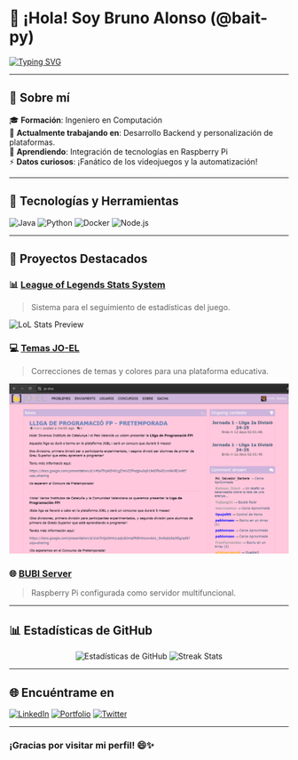 # 👋 ¡Hola! Soy Bruno Alonso (@bait-py)

[![Typing SVG](https://readme-typing-svg.demolab.com?font=Fira+Code&size=24&pause=1000&color=blue&width=435&lines=Desarrollador+Full+Stack;Apasionado+por+la+tecnología;Amante+de+los+proyectos+innovadores)](https://git.io/typing-svg)

---

## 🌟 Sobre mí

🎓 **Formación**: Ingeniero en Computación  
💼 **Actualmente trabajando en**: Desarrollo Backend y personalización de plataformas.  
🌱 **Aprendiendo**: Integración de tecnologías en Raspberry Pi  
⚡ **Datos curiosos**: ¡Fanático de los videojuegos y la automatización!  

---

## 🔧 Tecnologías y Herramientas  
![Java](https://img.shields.io/badge/Java-ED8B00?style=for-the-badge&logo=java&logoColor=white)
![Python](https://img.shields.io/badge/Python-3776AB?style=for-the-badge&logo=python&logoColor=white)
![Docker](https://img.shields.io/badge/Docker-2496ED?style=for-the-badge&logo=docker&logoColor=white)
![Node.js](https://img.shields.io/badge/Node.js-339933?style=for-the-badge&logo=nodedotjs&logoColor=white)

---

## 🚀 Proyectos Destacados

### 📊 [League of Legends Stats System](https://github.com/bait-py/LeagueStats)
> Sistema para el seguimiento de estadísticas del juego.

![LoL Stats Preview](https://github.com/bait-py/LeagueStats/raw/main/images/dashboard.png)

### 💻 [Temas JO-EL](https://github.com/bait-py/temasjoel)
> Correcciones de temas y colores para una plataforma educativa.

![Tema Candy](https://github.com/bait-py/temasjoel/raw/main/images/candy.png)

### 🌐 [BUBI Server](https://github.com/bait-py/BUBI_Server)
> Raspberry Pi configurada como servidor multifuncional.

---

## 📊 Estadísticas de GitHub  

<div align="center">
  <img src="https://github-readme-stats.vercel.app/api?username=bait-py&show_icons=true&theme=radical" alt="Estadísticas de GitHub" height="180"/>
  <img src="https://github-readme-streak-stats.herokuapp.com/?user=bait-py&theme=radical" alt="Streak Stats" height="180"/>
</div>

---

## 🌐 Encuéntrame en

[![LinkedIn](https://img.shields.io/badge/LinkedIn-0077B5?style=for-the-badge&logo=linkedin&logoColor=white)](https://linkedin.com/in/brunoalonso)
[![Portfolio](https://img.shields.io/badge/Portfolio-000000?style=for-the-badge&logo=web&logoColor=white)](https://tu-portfolio.com)
[![Twitter](https://img.shields.io/badge/Twitter-1DA1F2?style=for-the-badge&logo=twitter&logoColor=white)](https://twitter.com/tu-perfil)

---

### ¡Gracias por visitar mi perfil! 😄✨

